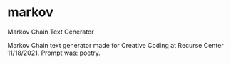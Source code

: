 # markov
Markov Chain Text Generator

Markov Chain text generator made for Creative Coding at Recurse Center 11/18/2021. Prompt was: poetry.
